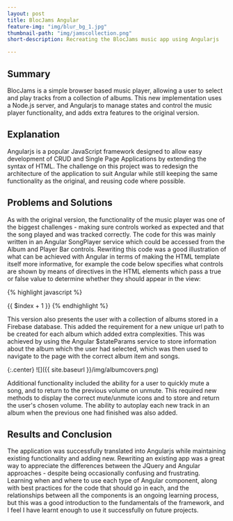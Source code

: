 ```yaml
---
layout: post
title: BlocJams Angular
feature-img: "img/blur_bg_1.jpg"
thumbnail-path: "img/jamscollection.png"
short-description: Recreating the BlocJams music app using Angularjs

---
```


Summary
------------
BlocJams is a simple browser based music player, allowing a user to select and play tracks from a collection of albums. This new implementation uses a Node.js server, and Angularjs to manage states and control the music player functionality, and adds extra features to the original version.

Explanation
------------
Angularjs is a popular JavaScript framework designed to allow easy development of CRUD and Single Page Applications by extending the syntax of HTML. The challenge on this project was to redesign the architecture of the application to suit Angular while still keeping the same functionality as the original, and reusing code where possible.

Problems and Solutions
------------
As with the original version, the functionality of the music player was one of the biggest challenges - making sure controls worked as expected and that the song played and was tracked correctly. The code for this was mainly written in an Angular SongPlayer service which could be accessed from the Album and Player Bar controls.  Rewriting this code was a good illustration of what can be achieved with Angular in terms of making the HTML template itself more informative, for example the code below specifies what controls are shown by means of directives in the HTML elements which pass a true or false value to determine whether they should appear in the view:

{% highlight javascript %}
  <tr class="album-view-song-item" ng-mouseover="hovered = true" ng-mouseleave="hovered = false" ng-repeat="song in album.albumData.songs">
     <td class="song-item-number">
       <span ng-show="!song.playing && !hovered">{{ $index + 1 }}</span>
       <a class="album-song-button" ng-show="hovered && !song.playing" ng-click="album.songPlayer.play(song)"><span class="ion-play"></span></a>
       <a class="album-song-button" ng-show="song.playing" ng-click="album.songPlayer.pause(song)"><span class="ion-pause"></span></a>
{% endhighlight %}

This version also presents the user with a collection of albums stored in a Firebase database. This added the requirement for a new unique url path to be created for each album which added extra complexities. This was achieved by using the Angular $stateParams service to store information about the album which the user had selected, which was then used to navigate to the page with the correct album item and songs.

{:.center}
![]({{ site.baseurl }}/img/albumcovers.png)


Additional functionality included the ability for a user to quickly mute a song, and to return to the previous volume on unmute. This required new methods to display the correct mute/unmute icons and to store and return the user's chosen volume. The ability to autoplay each new track in an album when the previous one had finished was also added.


Results and Conclusion
----------------------
The application was successfully translated into Angularjs while maintaining existing functionality and adding new. Rewriting an existing app was a great way to appreciate the differences between the JQuery and Angular approaches - despite being occasionally confusing and frustrating. Learning when and where to use each type of Angular component, along with best practices for the code that should go in each, and the relationships between all the components is an ongoing learning process, but this was a good introduction to the fundamentals of the framework, and I feel I have learnt enough to use it successfully on future projects.
